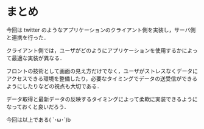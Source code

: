 # まとめ

今回は twitter のようなアプリケーションのクライアント側を実装し，サーバ側と連携を行った．

クライアント側では，ユーザがどのようにアプリケーションを使用するかによって最適な実装が異なる．

フロントの技術として画面の見え方だけでなく，ユーザがストレスなくデータにアクセスできる環境を整備したり，必要なタイミングでデータの送受信ができるようにしたりなどの視点も大切である．

データ取得と最新データの反映するタイミングによって柔軟に実装できるようになっておくと良いだろう．

今回は以上である( `･ω･´)b
